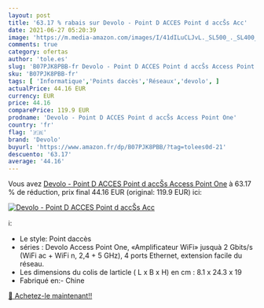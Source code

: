 ```yaml
---
layout: post
title: '63.17 % rabais sur Devolo - Point D ACCES Point d accŠs Acc'
date: 2021-06-27 05:20:39
image: 'https://m.media-amazon.com/images/I/41dILuCLJvL._SL500_._SL400_.jpg'
comments: true
category: ofertas
author: 'tole.es'
slug: 'B07PJK8PBB-fr Devolo - Point D ACCES Point d accŠs Access Point One'
sku: 'B07PJK8PBB-fr'
tags: [ 'Informatique','Points daccès','Réseaux','devolo', ]
actualPrice: 44.16 EUR
currency: EUR
price: 44.16
comparePrice: 119.9 EUR
prodname: 'Devolo - Point D ACCES Point d accŠs Access Point One'
country: 'fr'
flag: '🇫🇷'
brand: 'Devolo'
buyurl: 'https://www.amazon.fr/dp/B07PJK8PBB/?tag=tolees0d-21'
descuento: '63.17'
average: '44.16'
---
```


Vous avez [Devolo - Point D ACCES Point d accŠs Access Point One](https://www.amazon.fr/dp/B07PJK8PBB/?tag=tolees0d-21)  à  63.17 % de réduction, prix final  44.16 EUR (original: 119.9 EUR) ici:

[![Devolo - Point D ACCES Point d accŠs Acc](https://m.media-amazon.com/images/I/41dILuCLJvL._SL500_._SL400_.jpg)](https://www.amazon.fr/dp/B07PJK8PBB/?tag=tolees0d-21)

ℹ️:

- Le style: Point daccès
- séries : Devolo Access Point One, «Amplificateur WiFi» jusquà 2 Gbits/s (WiFi ac + WiFi n, 2,4 + 5 GHz), 4 ports Ethernet, extension facile du réseau.
- Les dimensions du colis de larticle ( L x B x H) en cm : 8.1 x 24.3 x 19
- Fabriqué en:- Chine

[🛒 Achetez-le maintenant!!](https://www.amazon.fr/dp/B07PJK8PBB/?tag=tolees0d-21)
